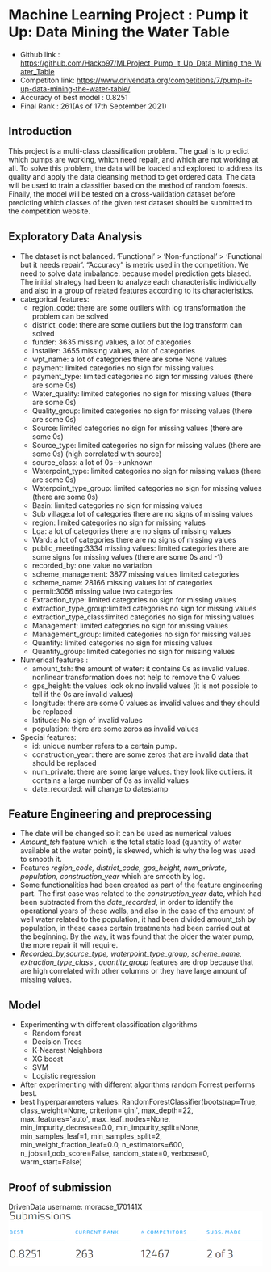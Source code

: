 # Machine Learning Project : Pump it Up: Data Mining the Water Table 
- Github link : https://github.com/Hacko97/MLProject_Pump_it_Up_Data_Mining_the_Water_Table
- Competiton link: https://www.drivendata.org/competitions/7/pump-it-up-data-mining-the-water-table/
- Accuracy of best model : 0.8251
- Final Rank : 261(As of 17th September 2021)

## Introduction
This project is a multi-class classification problem. The goal is to predict which pumps are working, which need repair, and which are not working at all. To solve this problem, the data will be loaded and explored to address its quality and apply the data cleansing method to get ordered data. The data will be used to train a classifier based on the method of random forests. Finally, the model will be tested on a cross-validation dataset before predicting which classes of the given test dataset should be submitted to the competition website.
## Exploratory Data Analysis
- The dataset is not balanced. ‘Functional’ > ‘Non-functional’ > ‘Functional but it needs repair’. “Accuracy” is metric used in the competition. We need to solve data imbalance. because model prediction gets biased. The initial strategy had been to analyze each characteristic individually and also in a group of related features according to its characteristics.
- categorical features:
  - region_code: there are some outliers with log transformation the problem can be solved
  - district_code: there are some outliers but the log transform can solved
  - funder: 3635 missing values, a lot of categories
  - installer: 3655 missing values, a lot of categories
  - wpt_name: a lot of categories there are some None values
  - payment: limited categories no sign for missing values
  - payment_type: limited categories no sign for missing values (there are some 0s)
  - Water_quality: limited categories no sign for missing values (there are some 0s)
  - Quality_group: limited categories no sign for missing values (there are some 0s)
  - Source: limited categories no sign for missing values (there are some 0s)
  - Source_type: limited categories no sign for missing values (there are some 0s) (high correlated with source)
  - source_class: a lot of 0s-->unknown
  - Waterpoint_type: limited categories no sign for missing values (there are some 0s)
  - Waterpoint_type_group: limited categories no sign for missing values (there are some 0s)
  - Basin: limited categories no sign for missing values
  - Sub village:a lot of categories there are no signs of missing values
  - region: limited categories no sign for missing values
  - Lga: a lot of categories there are no signs of missing values
  - Ward: a lot of categories there are no signs of missing values
  - public_meeting:3334 missing values: limited categories there are some signs for missing values (there are some 0s and -1)
  - recorded_by: one value no variation
  - scheme_management: 3877 missing values limited categories
  - scheme_name: 28166 missing values lot of categories
  - permit:3056 missing value two categories
  - Extraction_type: limited categories no sign for missing values
  - extraction_type_group:limited categories no sign for missing values
  - extraction_type_class:limited categories no sign for missing values
  - Management: limited categories no sign for missing values
  - Management_group: limited categories no sign for missing values
  - Quantity: limited categories no sign for missing values
  - Quantity_group: limited categories no sign for missing values
- Numerical features :
  - amount_tsh: the amount of water: it contains 0s as invalid values. nonlinear transformation does not help to remove the 0 values
  - gps_height: the values look ok no invalid values (it is not possible to tell if the 0s are invalid values)
  - longitude: there are some 0 values as invalid values and they should be replaced
  - latitude: No sign of invalid values
  - population: there are some zeros as invalid values
- Special features:
  - id: unique number refers to a certain pump.
  - construction_year: there are some zeros that are invalid data that should be replaced
  - num_private: there are some large values. they look like outliers. it contains a large number of 0s as invalid values
  - date_recorded: will change to datestamp 

## Feature Engineering and preprocessing
- The date will be changed so it can be used as numerical values
- *Amount_tsh* feature which is the total static load (quantity of water available at the water point), is skewed, which is why the log was used to smooth it.
- Features *region_code, district_code, gps_height, num_private, population, construction_year* which are smooth by log. 
- Some functionalities had been created as part of the feature engineering part. The first case was related to the *construction_year* date, which had been subtracted from the *date_recorded*, in order to identify the operational years of these wells, and also in the case of the amount of well water related to the population, it had been divided amount_tsh by population, in these cases certain treatments had been carried out at the beginning. By the way, it was found that the older the water pump, the more repair it will require.
- *Recorded_by,source_type, waterpoint_type_group, scheme_name, extraction_type_class , quantity_group* features are drop because that are high correlated with other columns or they have large amount of missing values.


## Model
- Experimenting with different classification algorithms
  - Random forest
  - Decision Trees
  - K-Nearest Neighbors
  - XG boost
  - SVM
  - Logistic regression
- After experimenting with different algorithms random Forrest performs best.
- best hyperparameters values: RandomForestClassifier(bootstrap=True, class_weight=None, criterion='gini', max_depth=22, max_features='auto', max_leaf_nodes=None, min_impurity_decrease=0.0, min_impurity_split=None, min_samples_leaf=1, min_samples_split=2, min_weight_fraction_leaf=0.0, n_estimators=600, n_jobs=1,oob_score=False, random_state=0, verbose=0, warm_start=False) 


## Proof of submission
DrivenData username: moracse_170141X
![This is an image](https://github.com/Hacko97/MLProject_Pump_it_Up_Data_Mining_the_Water_Table/blob/main/proof_of_submission.png)






